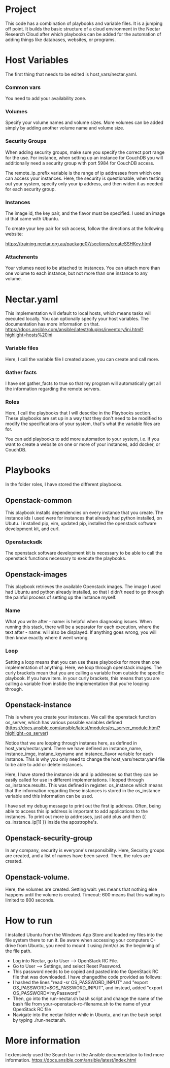 # Project
This code has a combination of playbooks and variable files. It is a jumping off point. It builds the basic structure of a cloud environment in the Nectar Research Cloud after which playbooks can be added for the automation of adding things like databases, websites, or programs.

# Host Variables

The first thing that needs to be edited is host_vars/nectar.yaml.

### Common vars
You need to add your availability zone.

### Volumes

Specify your volume names and volume sizes. More volumes can be added simply by adding another volume name and volume size. 

### Security Groups

When adding security groups, make sure you specify the correct port range for the use. For instance, when setting up an instance for CouchDB you will additionally need a security group with port 5984 for CouchDB access.

The remote_ip_prefix variable is the range of ip addresses from which one can access your instances. Here, the security is questionable, when testing out your system, specify only your ip address, and then widen it as needed for each security group.

### Instances

The image id, the key pair, and the flavor must be specified. I used an image id that came with Ubuntu.

To create your key pair for ssh access, follow the directions at the following website:

https://training.nectar.org.au/package07/sections/createSSHKey.html


### Attachments

Your volumes need to be attached to instances. You can attach more than one volume to each instance, but not more than one instance to any volume.

# Nectar.yaml

This implementation will default to local hosts, which means tasks will executed locally. You can optionally specify your host variables. The documentation has more information on that. https://docs.ansible.com/ansible/latest/plugins/inventory/ini.html?highlight=hosts%20ini

### Variable files

Here, I call the variable file I created above, you can create and call more.

### Gather facts

I have set gather_facts to true so that my program will automatically get all the information regarding the remote servers.

### Roles

Here, I call the playbooks that I will describe in the Playbooks section. These playbooks are set up in a way that they don't need to be modified to modify the specifications of your system, that's what the variable files are for.

You can add playbooks to add more automation to your system, i.e. if you want to create a website on one or more of your instances, add docker, or CouchDB.

# Playbooks

In the folder roles, I have stored the different playbooks. 

## Openstack-common

This playbook installs dependencies on every instance that you create. The instance ids I used were for instances that already had python installed, on Ubutu. I installed pip, vim, updated pip, installed the openstack software development kit, and curl.

### Openstacksdk

The openstack software development kit is necessary to be able to call the openstack functions necessary to execute the playbooks.

## Openstack-images

This playbook retrieves the available Openstack images. The image I used had Ubuntu and python already installed, so that I didn't need to go through the painful process of setting up the instance myself.

### Name

What you write after - name: is helpful when diagnosing issues. When running this stack, there will be a separator for each execution, where the text after - name: will also be displayed. If anything goes wrong, you will then know exactly where it went wrong.

### Loop

Setting a loop means that you can use these playbooks for more than one implementation of anything. Here, we loop through openstack images. The curly brackets mean that you are calling a variable from outside the specific playbook. If you have item. in your curly brackets, this means that you are calling a variable from instide the implementation that you're looping through.

## Openstack-instance

This is where you create your instances. We call the openstack function os_server, which has various possible variables defined (https://docs.ansible.com/ansible/latest/modules/os_server_module.html?highlight=os_server)

Notice that we are looping through instanes here, as defined in host_vars/nectar.yaml. There we have defined an instance_name, instance_imge, instane_keyname and instance_flavor variable for each instance. This is why you only need to change the host_vars/nectar.yaml file to be able to add or delete instances.

Here, I have stored the instance ids and ip addresses so that they can be easily called for use in different implementations. I looped through os_instance.results. This was defined in register: os_instance which means that the information regarding these instances is stored in the os_instance variable and this information can be used. 

I have set my debug message to print out the first ip address. Often, being able to access this ip address is important to add applications to the instances. To print out more ip addresses, just add plus and then {{ os_instance_ip[1] }} inside the apostrophe's.

## Openstack-security-group

In any company, security is everyone's responsibility. Here, Security groups are created, and a list of names have been saved. Then, the rules are created.

## Openstack-volume.

Here, the volumes are created. Setting wait: yes means that nothing else happens until the volume is created. Timeout: 600 means that this waiting is limited to 600 seconds.


# How to run

I installed Ubuntu from the Windows App Store and loaded my files into the file system there to run it. Be aware when accessing your computers C-drive from Ubuntu, you need to mount it using /mnt/c/ as the beginning of the file path.

* Log into Nectar, go to User –> OpenStack RC File.
* Go to User –> Settings, and select Reset Password.
* This password needs to be copied and pasted into the OpenStack RC file that was downloaded. I have changedthe code provided as follows:
* I hashed the lines "read -sr OS_PASSWORD_INPUT" and "export OS_PASSWORD=$OS_PASSWORD_INPUT", and instead, added "export OS_PASSWORD=’myPassword’"
* Then, go into the run-nectar.sh bash script and change the name of the bash file from your-openstack-rc-filename.sh to the name of your OpenStack RC file
* Navigate into the nectar folder while in Ubuntu, and run the bash script by typing ./run-nectar.sh.

# More information

I extensively used the Search bar in the Ansible documentation to find more information.
https://docs.ansible.com/ansible/latest/index.html
